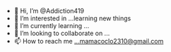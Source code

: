 - 👋 Hi, I’m @Addiction419
- 👀 I’m interested in ...learning new things 
- 🌱 I’m currently learning ...
- 💞️ I’m looking to collaborate on ...
- 📫 How to reach me ...mamacoclo2310@gmail.com

<!---
Addiction419/Addiction419 is a ✨ special ✨ repository because its `README.md` (this file) appears on your GitHub profile.
You can click the Preview link to take a look at your changes.
--->
